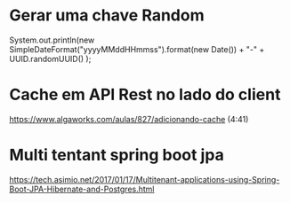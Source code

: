 # Gerar uma chave Random
System.out.println(new SimpleDateFormat("yyyyMMddHHmmss").format(new Date()) + "-"  + UUID.randomUUID() );

# Cache em API Rest no lado do client
https://www.algaworks.com/aulas/827/adicionando-cache (4:41)

# Multi tentant spring boot jpa
https://tech.asimio.net/2017/01/17/Multitenant-applications-using-Spring-Boot-JPA-Hibernate-and-Postgres.html